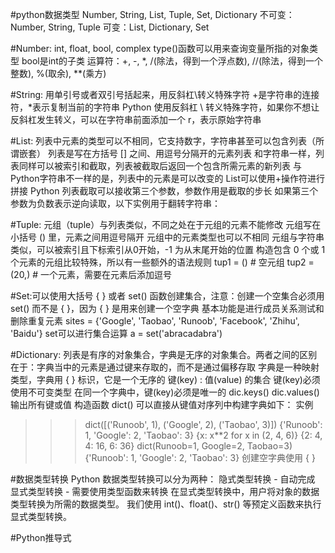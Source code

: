 #python数据类型
Number, String, List, Tuple, Set, Dictionary
不可变：Number, String, Tuple
可变：List, Dictionary, Set

#Number: int, float, bool, complex
type()函数可以用来查询变量所指的对象类型
bool是int的子类
运算符：+, -, *, /(除法，得到一个浮点数), //(除法，得到一个整数), %(取余), **(乘方)

#String: 用单引号或者双引号括起来，用反斜杠\转义特殊字符
+是字符串的连接符，*表示复制当前的字符串
Python 使用反斜杠 \ 转义特殊字符，如果你不想让反斜杠发生转义，可以在字符串前面添加一个 r，表示原始字符串

#List: 列表中元素的类型可以不相同，它支持数字，字符串甚至可以包含列表（所谓嵌套）
列表是写在方括号 [] 之间、用逗号分隔开的元素列表
和字符串一样，列表同样可以被索引和截取，列表被截取后返回一个包含所需元素的新列表
与Python字符串不一样的是，列表中的元素是可以改变的
List可以使用+操作符进行拼接
Python 列表截取可以接收第三个参数，参数作用是截取的步长
如果第三个参数为负数表示逆向读取，以下实例用于翻转字符串：

#Tuple: 元组（tuple）与列表类似，不同之处在于元组的元素不能修改
元组写在小括号 () 里，元素之间用逗号隔开
元组中的元素类型也可以不相同
元组与字符串类似，可以被索引且下标索引从0开始，-1 为从末尾开始的位置
构造包含 0 个或 1 个元素的元组比较特殊，所以有一些额外的语法规则
tup1 = ()    # 空元组
tup2 = (20,) # 一个元素，需要在元素后添加逗号

#Set:可以使用大括号 { } 或者 set() 函数创建集合，注意：创建一个空集合必须用 set() 而不是 { }，因为 { } 是用来创建一个空字典
基本功能是进行成员关系测试和删除重复元素
sites = {'Google', 'Taobao', 'Runoob', 'Facebook', 'Zhihu', 'Baidu'}
set可以进行集合运算
a = set('abracadabra')

#Dictionary: 列表是有序的对象集合，字典是无序的对象集合。两者之间的区别在于：字典当中的元素是通过键来存取的，而不是通过偏移存取
字典是一种映射类型，字典用 { } 标识，它是一个无序的 键(key) : 值(value) 的集合
键(key)必须使用不可变类型
在同一个字典中，键(key)必须是唯一的
dic.keys() dic.values() 输出所有键或值
构造函数 dict() 可以直接从键值对序列中构建字典如下：
实例
>>> dict([('Runoob', 1), ('Google', 2), ('Taobao', 3)])
{'Runoob': 1, 'Google': 2, 'Taobao': 3}
>>> {x: x**2 for x in (2, 4, 6)}
{2: 4, 4: 16, 6: 36}
>>> dict(Runoob=1, Google=2, Taobao=3)
{'Runoob': 1, 'Google': 2, 'Taobao': 3}
创建空字典使用 { }

#数据类型转换
Python 数据类型转换可以分为两种：
隐式类型转换 - 自动完成
显式类型转换 - 需要使用类型函数来转换
在显式类型转换中，用户将对象的数据类型转换为所需的数据类型。 我们使用 int()、float()、str() 等预定义函数来执行显式类型转换。

#Python推导式

